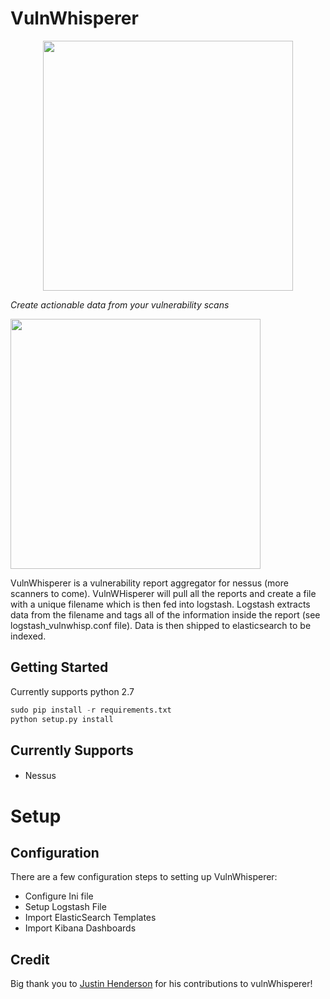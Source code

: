 # VulnWhisperer

<p align="center"><img src="https://github.com/austin-taylor/vulnwhisperer/blob/master/docs/source/vuln_whisperer_logo_s.png" width="400px"></p>

_Create actionable data from your vulnerability scans_

<p align="center" style="width:400px"><img src="https://github.com/austin-taylor/vulnwhisperer/blob/master/docs/source/vulnwhisp_dashboard.jpg" style="width:400px"></p>


VulnWhisperer is a vulnerability report aggregator for nessus (more scanners to come). VulnWHisperer will pull all the reports
 and create a file with a unique filename which is then fed into logstash. Logstash extracts data from the filename and tags all of the information inside the report (see logstash_vulnwhisp.conf file). Data is then shipped to elasticsearch to be indexed.


Getting Started
---------------

Currently supports python 2.7

```python
sudo pip install -r requirements.txt
python setup.py install
```

Currently Supports
-------------
####
*   Nessus


Setup
===============


Configuration
-----

There are a few configuration steps to setting up VulnWhisperer:
*   Configure Ini file
*   Setup Logstash File
*   Import ElasticSearch Templates
*   Import Kibana Dashboards


Credit
------
Big thank you to <a href="https://github.com/SMAPPER">Justin Henderson</a> for his contributions to vulnWhisperer!